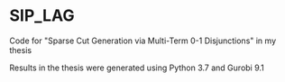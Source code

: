 # SIP_LAG
Code for "Sparse Cut Generation via Multi-Term 0-1 Disjunctions" in my thesis

Results in the thesis were generated using Python 3.7 and Gurobi 9.1
